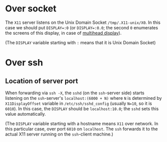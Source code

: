 Over socket
===========

The `X11` server listens on the Unix Domain Socket `/tmp/.X11-unix/X0`. In this case we should put `DISPLAY=:0` (or `DISPLAY=:0.0`;
the second `0` enumerates the screens of this display, in case of [multihead display](https://wiki.archlinux.org/index.php/multihead)).


(The `DISPLAY` variable starting with `:` means that it is Unix Domain Socket)

Over ssh
========

Location of server port
-----------------------

When forwarding via  `ssh -X`, the `sshd` (on the `ssh`-server side) starts listening on the `ssh`-server's `localhost:(6000 + N)` where `N`
is determined by `X11DisplayOffset` variable in `/etc/ssh/sshd_config` (usually `N=10`, so it is `6010`).
In this case, the `DISPLAY` should be `localhost:10.0`; the `sshd` sets this value automatically.

(The `DISPLAY` variable starting with a hostname means `X11` over network. In this particular case, over port `6010` on `localhost`.
The `ssh` forwards it to the actual X11 server running on the `ssh`-client machine.)



